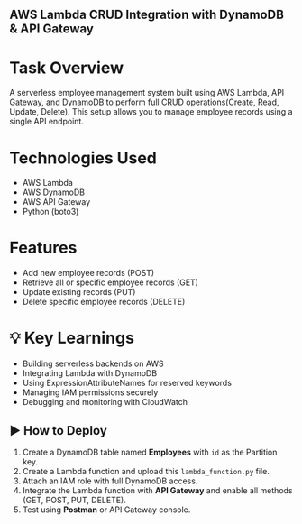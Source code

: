## AWS Lambda CRUD Integration with DynamoDB & API Gateway

# Task Overview
A serverless employee management system built using AWS Lambda, API Gateway, and DynamoDB to perform full CRUD operations(Create, Read, Update, Delete). This setup allows you to manage employee records using a single API endpoint.

# Technologies Used
- AWS Lambda
- AWS DynamoDB
- AWS API Gateway
- Python (boto3)

# Features
- Add new employee records (POST)
- Retrieve all or specific employee records (GET)
- Update existing records (PUT)
- Delete specific employee records (DELETE)

# 💡 Key Learnings
- Building serverless backends on AWS  
- Integrating Lambda with DynamoDB  
- Using ExpressionAttributeNames for reserved keywords  
- Managing IAM permissions securely  
- Debugging and monitoring with CloudWatch  

## ▶️ How to Deploy
1. Create a DynamoDB table named **Employees** with `id` as the Partition key.
2. Create a Lambda function and upload this `lambda_function.py` file.
3. Attach an IAM role with full DynamoDB access.
4. Integrate the Lambda function with **API Gateway** and enable all methods (GET, POST, PUT, DELETE).
5. Test using **Postman** or API Gateway console.


